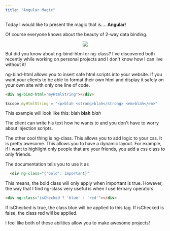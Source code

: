 ```yaml
---
title: "Angular Magic"
---
```

Today I would like to present the magic that is.... **Angular**! 

Of course everyone knows about the beauty of 2-way data binding. 

<center><img src="https://brijbhushan.files.wordpress.com/2015/02/normal.gif"></center>

But did you know about ng-bind-html or ng-class? I've discovered both recently while working on personal projects and I don't know how I can live without it! 

ng-bind-html allows you to insert safe html scripts into your website. If you want your clients to be able to format their own html and display it safely on your own site with only one line of code.

```html
<div ng-bind-html="myHtmlString"></div>
```

```javascript
$scope.myHtmlString = "<p>blah <strong>blah</strong> <em>blah</em>"
```
This example will look like this:
blah **blah** *blah*

The client can write his text how he wants to and you don't have to worry about injection scripts.

The other cool thing is ng-class. This allows you to add logic to your css. It is pretty awesome. This allows you to have a dynamic layout. For example, if I want to highlight only people that are your friends, you add a css class to only friends.

The documentation tells you to use it as 

```html
  <div ng-class="{'bold': important}"
``` 

This means, the bold class will only apply when important is true. However, the way that I find ng-class very useful is when I use ternary operators. 

```html
<div ng-class="isChecked ? 'blue' : 'red'"></div>
```

If isChecked is true, the class blue will be applied to this tag. If isChecked is false, the class red will be applied. 

I feel like both of these abilities allow you to make awesome projects!